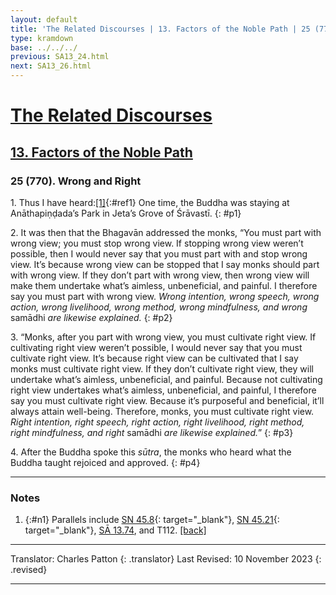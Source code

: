 ```yaml
---
layout: default
title: 'The Related Discourses | 13. Factors of the Noble Path | 25 (770). Wrong and Right'
type: kramdown
base: ../../../
previous: SA13_24.html
next: SA13_26.html
---
```


# [The Related Discourses](../index.html)
## [13. Factors of the Noble Path](index.html)
### 25 (770). Wrong and Right

1\. Thus I have heard:[\[1\]](#n1){:#ref1} One time, the Buddha was staying at Anāthapiṇḍada’s Park in Jeta’s Grove of Śrāvastī.
{: #p1}

2\. It was then that the Bhagavān addressed the monks, “You must part with wrong view; you must stop wrong view. If stopping wrong view weren’t possible, then I would never say that you must part with and stop wrong view. It’s because wrong view can be stopped that I say monks should part with wrong view. If they don’t part with wrong view, then wrong view will make them undertake what’s aimless, unbeneficial, and painful. I therefore say you must part with wrong view. <em>Wrong intention, wrong speech, wrong action, wrong livelihood, wrong method, wrong mindfulness, and wrong </em>samādhi<em> are likewise explained.</em>
{: #p2}

3\. “Monks, after you part with wrong view, you must cultivate right view. If cultivating right view weren’t possible, I would never say that you must cultivate right view. It’s because right view can be cultivated that I say monks must cultivate right view. If they don’t cultivate right view, they will undertake what’s aimless, unbeneficial, and painful. Because not cultivating right view undertakes what’s aimless, unbeneficial, and painful, I therefore say you must cultivate right view. Because it’s purposeful and beneficial, it’ll always attain well-being. Therefore, monks, you must cultivate right view. <em>Right intention, right speech, right action, right livelihood, right method, right mindfulness, and right </em>samādhi<em> are likewise explained.</em>”
{: #p3}

4\. After the Buddha spoke this <em>sūtra</em>, the monks who heard what the Buddha taught rejoiced and approved.
{: #p4}

---

### Notes

1. {:#n1} Parallels include [SN 45.8](https://suttacentral.net/sn45.8){: target="_blank"}, [SN 45.21](https://suttacentral.net/sn45.21){: target="_blank"}, [SĀ 13.74](SA13_74.html), and T112. [\[back\]](#ref1)

---

Translator: Charles Patton
{: .translator}
Last Revised: 10 November 2023
{: .revised}

---